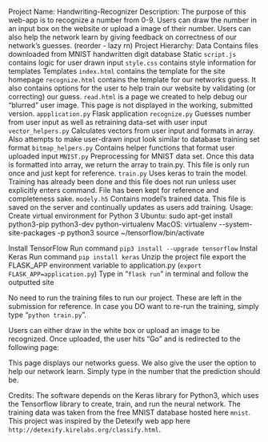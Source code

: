 Project Name: Handwriting-Recognizer
Description: The purpose of this web-app is to recognize a number from 0-9. Users can draw the number in an input box on the website or upload a image of their number. Users can also help the network learn by giving feedback on correctness of our network’s guesses.
(reorder - lazy rn)
Project Hierarchy:
Data
Contains files downloaded from MNIST handwritten digit database
Static
`script.js` contains logic for user drawn input 
`style.css` contains style information for templates
Templates
`index.html` contains the template for the site homepage
`recognize.html` contains the template for our networks guess. It also contains options for the user to help train our website by validating (or correcting) our guess. 
`read.html` is a page we created to help debug our “blurred” user image. This page is not displayed in the working, submitted version.
`appplication.py`
Flask application 
`recognize.py`
Guesses number from user input as well as retraining data-set with user input
`vector_helpers.py`
Calculates vectors from user input and formats in array. Also attempts to make user-drawn input look similar to database training set format
`bitmap_helpers.py`
Contains helper functions that format user uploaded input
`MNIST.py`
Preprocessing for MNIST data set. Once this data is formatted into array, we return the array to train.py. This file is only run once and just kept for reference.
`train.py`
Uses keras to train the model. Training has already been done and this file does not run unless user explicitly enters command. File has been kept for reference and completeness sake.
`modely.h5`
Contains model’s trained data. This file is saved on the server and continually updates as users add training.
Usage:
Create virtual environment for Python 3
Ubuntu: sudo apt-get install python3-pip python3-dev python-virtualenv
MacOS: virtualenv --system-site-packages -p python3    source ~/tensorflow/bin/activate

Install TensorFlow
Run command `pip3 install --upgrade tensorflow`
Instal Keras
Run command `pip install keras`
Unzip the project file
export the FLASK_APP environment variable to application.py (`export FLASK_APP=application.py`)
Type in “`flask run`” in terminal and follow the outputted site

No need to run the training files to run our project. These are left in the submission for reference. In case you DO want to re-run the training, simply type “`python train.py`”.



Users can either draw in the white box or upload an image to be recognized. Once uploaded, the user hits “Go” and is redirected to the following page:



This page displays our networks guess. We also give the user the option to help our network learn.
Simply type in the number that the prediction should be.

Credits: The software depends on the Keras library for Python3, which uses the Tensorflow library to create, train, and run the neural network. The training data was taken from the free MNIST database hosted here `mnist`. This project was inspired by the Detexify web app here `http://detexify.kirelabs.org/classify.html`.



